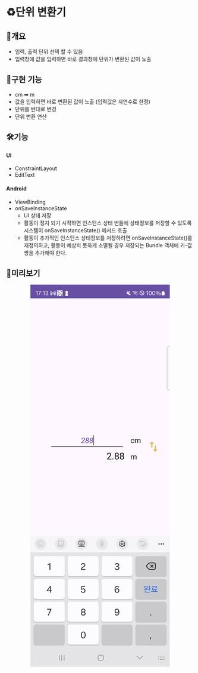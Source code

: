 # ♻️단위 변환기 

## 📝개요
- 입력, 출력 단위 선택 할 수 있음
- 입력창에 값을 입력하면 바로 결과창에 단위가 변환된 값이 노출

## 📝구현 기능
- cm ➡ m
- 값을 입력하면 바로 변환된 값이 노출 (입력값은 자연수로 한정)
- 단위를 반대로 변경
- 단위 변환 연산

## 🛠️기능  

#### UI 

- ConstraintLayout
- EditText

#### Android 

- ViewBinding
- onSaveInstanceState
  - UI 상태 저장
  - 활동이 정지 되기 시작하면 인스턴스 상태 번들에  상태정보를 저장할 수 있도록 시스템이 onSaveInstanceState() 메서드 호출
  - 활동이 추가적인 인스턴스 상태정보를 저장하려면 onSaveInstanceState()를 재정의하고, 활동이 예상치 못하게 소멸될 경우 저장되는 Bundle 객체에 키-값 쌍을 추가해야 한다.
 
## 📸미리보기
<p align="center">
 <img src = "./capture.png">
</p>